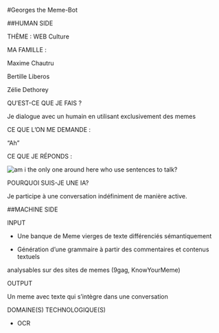#Georges the Meme-Bot

##HUMAN SIDE

THÈME : WEB Culture

MA FAMILLE : 

Maxime Chautru

Bertille Liberos

Zélie Dethorey

QU’EST-CE QUE JE FAIS ?

Je dialogue avec un humain en utilisant exclusivement des memes

CE QUE L’ON ME DEMANDE : 

“Ah”

CE QUE JE RÉPONDS : 

![am i the only one around here who use sentences to talk?](http://cdn.meme.am/instances/250x250/55184459.jpg)

POURQUOI SUIS-JE UNE IA? 

Je participe à une conversation indéfiniment de manière active.

##MACHINE SIDE

INPUT 

- Une banque de Meme vierges de texte différenciés sémantiquement

- Génération d’une grammaire à partir des commentaires et contenus textuels 

analysables sur des sites de memes (9gag, KnowYourMeme)

OUTPUT 

Un meme avec texte qui s’intègre dans une conversation

DOMAINE(S) TECHNOLOGIQUE(S)

- OCR
